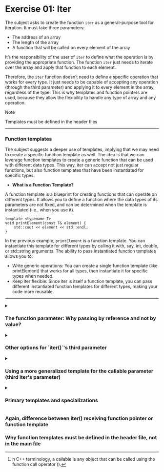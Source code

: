 # Exercise 01: Iter

The subject asks to create the function `iter` as a general-purpose tool for iteration. It must take three parameters:

* The address of an array
* The length of the array
* A function that will be called on every element of the array

It’s the responsibility of the user of `iter` to define what the operation is by providing the appropriate function. The function `iter` just needs to iterate over the array and apply that function to each element.

Therefore, the `iter` function doesn’t need to define a specific operation that works for every type. It just needs to be capable of accepting any operation (through the third parameter) and applying it to every element in the array, regardless of the type. This is why templates and function pointers are used, because they allow the flexibility to handle any type of array and any operation.

> [!NOTE]
> Templates must be defined in the header files

---

### Function templates ###

The subject suggests a deeper use of templates, implying that we may need to create a specific function template as well. The idea is that we can leverage function templates to create a generic function that can be used with different data types. This way, iter can accept not just regular functions, but also function templates that have been instantiated for specific types.

* **What is a Function Template?**

A function template is a blueprint for creating functions that can operate on different types. It allows you to define a function where the data types of its parameters are not fixed, and can be determined when the template is instantiated (i.e., when you use it).

```
template <typename T>
void printElement(const T& element) {
    std::cout << element << std::endl;
}
```
In the previous example, `printElement` is a function template. You can instantiate this template for different types by calling it with, say, int, double, or std::string arguments. The ability to pass instantiated function templates allows you to:

- Write generic operations: You can create a single function template (like printElement) that works for all types, then instantiate it for specific types when needed.
- Keep iter flexible: Since iter is itself a function template, you can pass different instantiated function templates for different types, making your code more reusable.

---

<details>
<summary><h3> The function parameter: Why passing by reference and not by value? </h3></summary>

### Passing by Value is Fine for Basic Types (Scalars)

For simple, scalar types like int, float, or char, copying is inexpensive:

- These types are small in size (typically 4 or 8 bytes).
- Copying them is very fast because they involve just moving a few bytes.
- The overhead of copying is negligible.

This is why passing by value works well for such basic types. Even though each element is copied, the cost is minimal.

### Passing by Value is Less Ideal for Complex Types

What happens when T is a more complex type, such as:

- std::string: Contains dynamically allocated memory.
- User-defined classes: Could include multiple members, dynamically allocated resources, or complex constructors/destructors.

When you pass a complex type by value, the copy operation involves:

- Copying all internal data: For something like a std::string, this may include copying dynamically allocated memory.
- Potentially invoking copy constructors: For user-defined classes, copying may involve running a copy constructor, which could be expensive if it involves deep copying internal resources.

In such cases:

- Performance overhead: Copying complex objects can be much slower, especially in loops where many copies are made.
- Unnecessary resource use: Creating temporary copies can lead to unnecessary memory usage and potential slowdowns.

### Conclusion

Passing by value works for basic types because copying them is cheap and straightforward. For complex types, copying is more expensive and potentially problematic, which is why passing by const T& is preferred—it’s more efficient and avoids unnecessary deep copies.

Passing by `const T&`:

- Avoids copying by passing a reference, which is just a pointer under the hood.
- Ensures that the function operates directly on the original object without creating unnecessary copies.
- Maintains immutability (const) so that the function cannot accidentally modify the original elements.

---
</details>

<details>
<summary><h3> Other options for `iter()`'s third parameter </h3></summary>

The subject says hat the third parameter ***"can be an instantiated function template"***, suggesting that there are other options. These are the alternatives:

1. **A Regular Function (Non-Template Function)**:

The third parameter can simply be a standard, non-template function that takes a specific type. For instance, if you’re working with an array of `int`, you could pass a function like this:

```
void increment(int& x) {
    x++;
}
```

You can pass this function directly to `iter` when iterating over an int array. The function is specific to `int` and is not a template, but it will still work.

Example usage:

```
int arr[] = {1, 2, 3, 4};
iter(arr, 4, increment);
```

2. **A Lambda Function**:

Lambda functions are a convenient way to define small, inline functions without having to declare them separately.

```
iter(arr, 4, [](int& x) { x *= 2; });  // Doubles each element
```

Here, the lambda captures each element by reference and modifies it directly.

3. **A Function Object (Functor)**:

You can define a class or struct that overloads the `operator()`, turning it into a callable object. This is known as a **functor**

```
struct MultiplyByTwo {
    void operator()(int& x) const {
        x *= 2;
    }
};

iter(arr, 4, MultiplyByTwo());
```

This approach provides even more flexibility, allowing you to store state or define more complex behavior.

---
</details>

<details>
<summary><h3> Using a more generalized template for the callable parameter (third iter's parameter) </h3></summary>

Using a more generalized template for the callable parameter[^1] can offer even more flexibility and simplify the code.

### The Problem with the Fixed Function Pointer Signature

When you declare the third parameter as a function pointer like this:

```
void iter(T* array, size_t length, void (*f)(const T&))
```

You're requiring that the function passed in must strictly match the signature void (const T&). This is fine in most cases, but it’s limiting if:

- The callable object doesn’t exactly match the signature: For example, a lambda with a slightly different signature or a functor with extra members might not match exactly.

- You want to pass more generic callable objects: Like lambdas that capture variables or functors with state.

### Using a Template for the Callable Parameter

By changing the third parameter to a more generalized template type, you remove the strict requirement of using a function pointer and make the code more flexible:

```
template <typename T, typename F>
void iter(T* array, size_t length, F f) {
    for (size_t i = 0; i < length; i++) {
        f(array[i]);
    }
}
```
This version of iter accepts a function object or a function pointer as the third argument (F f). It doesn't require a specific function signature, which means it can handle both:

- Functions that modify elements of the array (void (*f)(T&))
- Functions that don't modify elements (void (*f)(T const&))
- Functions for arrays of pointers (void (*f)(T*))

This is because F is a generic callable, and C++'s template system will automatically deduce the correct type for F based on how you invoke the iter function. As a result, you don't need explicit primary templates or partial specializations to handle different cases like arrays of pointers. The alternative iter signature:

	void iter(T* array, size_t length, void (*f)(const T &));

iterates over the array with a function that does not modify the elements. To allow element modifications (e.g. increment the values) we would need to create a ***primary template***:

	void iter(T* array, size_t length, void (*f)(T &));

But still both iter() function templates expect an array of elements of type T, where T is either a primitive or user-defined type (like int, float, Point, etc.). Thus, to deal for instance with an array of pointers (int*) we need to create a ***specialized template*** of iter() to handle arrays where T is a pointer type, allowing operations with int* to work correctly:

	void iter(T** array, size_t length, void (*f)(T*));

--------------------------------------------------------------------
</details>

<details>
<summary><h3> Primary templates and specializations </h3></summary>

 - **Primary template**: A general, unspecialized template that works for all types (like T*). For example:
	```
	template <typename T>
	void incrementElement(T& element) {
		element++;
	}
	```
 
 - **Full specialization** (`template <>`): It is used when you are providing a specific implementation for a particular type. This is a full specialization of the previous template, specifically for Point struct:
	```
	template <>
	void incrementElement(Point & p) {
		p.x ++;
		p.y ++;
	}
	```

 - **Partial specialization** (`template <typename T>`): It is used when you're still using a template parameter but restricting the template to handle a particular case (e.g., arrays of pointers) while keeping flexibility in the specific type. This is a partial specialization of incrementElement() template:
	```
	template <typename T>
	void incrementElement(T* &ptr) {
		if (ptr)
			(*ptr)++;
	}
	```
	The function receives a pointer to a T, which is a template parameter; thus, the specialization is partial, not full.

</details>

### Again, difference between iter() receiving function pointer or function template
### Why function templates must be defined in the header file, not in the main file


[^1]: n C++ terminology, a callable is any object that can be called using the function call operator ().